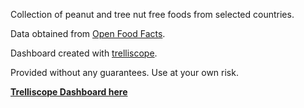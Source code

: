 Collection of peanut and tree nut free foods from selected countries.

Data obtained from [Open Food Facts](https://world.openfoodfacts.org).

Dashboard created with [trelliscope](https://hafen.github.io/trelliscopejs/).

Provided without any guarantees. Use at your own risk.

[**Trelliscope Dashboard here**](html/index.html)
